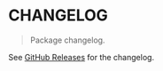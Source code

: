 # CHANGELOG

> Package changelog.

See [GitHub Releases](https://github.com/stdlib-js/array-same-kind-casts/releases) for the changelog.